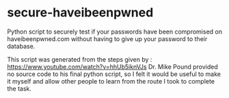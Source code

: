 # secure-haveibeenpwned
Python script to securely test if your passwords have been compromised on haveibeenpwned.com without having to give up your password to their database.


This script was generated from the steps given by : https://www.youtube.com/watch?v=hhUb5iknVJs
Dr. Mike Pound provided no source code to his final python script, so I felt it would be useful to make it myself and allow
other people to learn from the route I took to complete the task.
